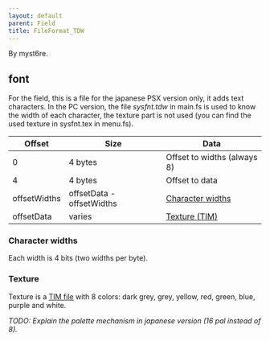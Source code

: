 ```yaml
---
layout: default
parent: Field
title: FileFormat_TDW
---
```


By myst6re.

## font

For the field, this is a file for the japanese PSX version only, it adds text characters. In the PC version, the file *sysfnt.tdw* in main.fs is used to know the width of each character, the texture part is not used (you can find the used texture in sysfnt.tex in menu.fs).

| Offset       | Size                      | Data                                             |
|--------------|---------------------------|--------------------------------------------------|
| 0            | 4 bytes                   | Offset to widths (always 8)                      |
| 4            | 4 bytes                   | Offset to data                                   |
| offsetWidths | offsetData - offsetWidths | [Character widths](#character-widths) |
| offsetData   | varies                    | [Texture (TIM)](#texture)             |

### Character widths

Each width is 4 bits (two widths per byte).

### Texture

Texture is a [TIM file](../PSX/TIM_format) with 8 colors: dark grey, grey, yellow, red, green, blue, purple and white.

*TODO: Explain the palette mechanism in japanese version (16 pal instead of 8).*
